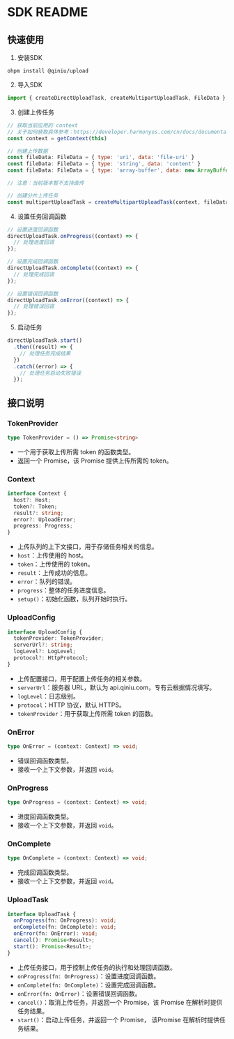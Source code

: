 # SDK README

## 快速使用

1. 安装SDK

```
ohpm install @qiniu/upload
```

2. 导入SDK

```javascript
import { createDirectUploadTask, createMultipartUploadTask, FileData } from '@qiniu/upload';
```

3. 创建上传任务

```javascript
// 获取当前应用的 context
// 关于如何获取具体参考：https://developer.harmonyos.com/cn/docs/documentation/doc-references-V3/js-apis-inner-application-context-0000001427744988-V3
const context = getContext(this)

// 创建上传数据
const fileData: FileData = { type: 'uri', data: 'file-uri' }
const fileData: FileData = { type: 'string', data: 'content' }
const fileData: FileData = { type: 'array-buffer', data: new ArrayBuffer(1e3) }

// 注意：当前版本暂不支持直传

// 创建分片上传任务
const multipartUploadTask = createMultipartUploadTask(context, fileData, config);
```

4. 设置任务回调函数

```javascript
// 设置进度回调函数
directUploadTask.onProgress((context) => {
  // 处理进度回调
});

// 设置完成回调函数
directUploadTask.onComplete((context) => {
  // 处理完成回调
});

// 设置错误回调函数
directUploadTask.onError((context) => {
  // 处理错误回调
});
```

5. 启动任务

```javascript
directUploadTask.start()
  .then((result) => {
    // 处理任务完成结果
  })
  .catch((error) => {
    // 处理任务启动失败错误
  });
```

## 接口说明

### TokenProvider

```typescript
type TokenProvider = () => Promise<string>
```

- 一个用于获取上传所需 token 的函数类型。
- 返回一个 Promise，该 Promise 提供上传所需的 token。

### Context

```typescript
interface Context {
  host?: Host;
  token?: Token;
  result?: string;
  error?: UploadError;
  progress: Progress;
}
```

- 上传队列的上下文接口，用于存储任务相关的信息。
- `host`：上传使用的 host。
- `token`：上传使用的 token。
- `result`：上传成功的信息。
- `error`：队列的错误。
- `progress`：整体的任务进度信息。
- `setup()`：初始化函数，队列开始时执行。

### UploadConfig

```typescript
interface UploadConfig {
  tokenProvider: TokenProvider;
  serverUrl?: string;
  logLevel?: LogLevel;
  protocol?: HttpProtocol;
}
```

- 上传配置接口，用于配置上传任务的相关参数。
- `serverUrl`：服务器 URL，默认为 api.qiniu.com，专有云根据情况填写。
- `logLevel`：日志级别。
- `protocol`：HTTP 协议，默认 HTTPS。
- `tokenProvider`：用于获取上传所需 token 的函数。

### OnError

```typescript
type OnError = (context: Context) => void;
```

- 错误回调函数类型。
- 接收一个上下文参数，并返回 `void`。

### OnProgress

```typescript
type OnProgress = (context: Context) => void;
```

- 进度回调函数类型。
- 接收一个上下文参数，并返回 `void`。

### OnComplete

```typescript
type OnComplete = (context: Context) => void;
```

- 完成回调函数类型。
- 接收一个上下文参数，并返回 `void`。

### UploadTask

```typescript
interface UploadTask {
  onProgress(fn: OnProgress): void;
  onComplete(fn: OnComplete): void;
  onError(fn: OnError): void;
  cancel(): Promise<Result>;
  start(): Promise<Result>;
}
```

- 上传任务接口，用于控制上传任务的执行和处理回调函数。
- `onProgress(fn: OnProgress)`：设置进度回调函数。
- `onComplete(fn: OnComplete)`：设置完成回调函数。
- `onError(fn: OnError)`：设置错误回调函数。
- `cancel()`：取消上传任务，并返回一个 Promise，该 Promise 在解析时提供任务结果。
- `start()`：启动上传任务，并返回一个 Promise， 该Promise 在解析时提供任务结果。
